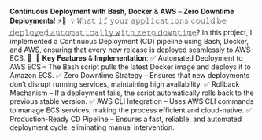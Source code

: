 𝐂𝐨𝐧𝐭𝐢𝐧𝐮𝐨𝐮𝐬 𝐃𝐞𝐩𝐥𝐨𝐲𝐦𝐞𝐧𝐭 𝐰𝐢𝐭𝐡 𝐁𝐚𝐬𝐡, 𝐃𝐨𝐜𝐤𝐞𝐫 & 𝐀𝐖𝐒 – 𝐙𝐞𝐫𝐨 𝐃𝐨𝐰𝐧𝐭𝐢𝐦𝐞 𝐃𝐞𝐩𝐥𝐨𝐲𝐦𝐞𝐧𝐭𝐬! ⚡🐳⁣
⁣
💡 ̲𝚆̲̲𝚑̲̲𝚊̲̲𝚝̲ ̲𝚒̲̲𝚏̲ ̲𝚢̲̲𝚘̲̲𝚞̲̲𝚛̲ ̲𝚊̲̲𝚙̲̲𝚙̲̲𝚕̲̲𝚒̲̲𝚌̲̲𝚊̲̲𝚝̲̲𝚒̲̲𝚘̲̲𝚗̲̲𝚜̲ ̲𝚌̲̲𝚘̲̲𝚞̲̲𝚕̲̲𝚍̲ ̲𝚋̲̲𝚎̲ ̲𝚍̲̲𝚎̲̲𝚙̲̲𝚕̲̲𝚘̲̲𝚢̲̲𝚎̲̲𝚍̲ ̲𝚊̲̲𝚞̲̲𝚝̲̲𝚘̲̲𝚖̲̲𝚊̲̲𝚝̲̲𝚒̲̲𝚌̲̲𝚊̲̲𝚕̲̲𝚕̲̲𝚢̲ ̲𝚠̲̲𝚒̲̲𝚝̲̲𝚑̲ ̲𝚣̲̲𝚎̲̲𝚛̲̲𝚘̲ ̲𝚍̲̲𝚘̲̲𝚠̲̲𝚗̲̲𝚝̲̲𝚒̲̲𝚖̲̲𝚎̲? In this project, I implemented a Continuous Deployment (CD) pipeline using Bash, Docker, and AWS, ensuring that every new release is deployed seamlessly to AWS ECS. 🚀⁣
⁣
🔹 𝐊𝐞𝐲 𝐅𝐞𝐚𝐭𝐮𝐫𝐞𝐬 & 𝐈𝐦𝐩𝐥𝐞𝐦𝐞𝐧𝐭𝐚𝐭𝐢𝐨𝐧:⁣
✅ Automated Deployment to AWS ECS – The Bash script pulls the latest Docker image and deploys it to Amazon ECS.⁣
✅ Zero Downtime Strategy – Ensures that new deployments don’t disrupt running services, maintaining high availability.⁣
✅ Rollback Mechanism – If a deployment fails, the script automatically rolls back to the previous stable version.⁣
✅ AWS CLI Integration – Uses AWS CLI commands to manage ECS services, making the process efficient and cloud-native.⁣
✅ Production-Ready CD Pipeline – Ensures a fast, reliable, and automated deployment cycle, eliminating manual intervention.⁣
